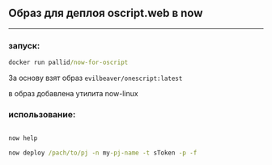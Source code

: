 ## Образ для деплоя oscript.web в now
----

### запуск:
```cmd
docker run pallid/now-for-oscript

```

За основу взят образ `evilbeaver/onescript:latest`

в образ добавлена утилита now-linux

### использование:

```cmd

now help

now deploy /pach/to/pj -n my-pj-name -t sToken -p -f

```

